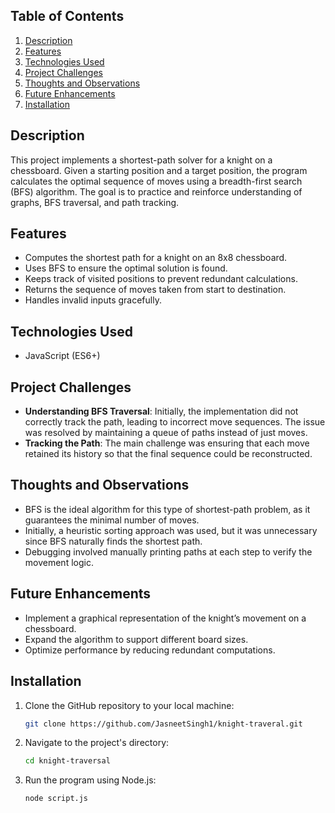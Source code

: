 ## Table of Contents

1. [Description](#description)
1. [Features](#features)
1. [Technologies Used](#technologies-used)
1. [Project Challenges](#project-challenges)
1. [Thoughts and Observations](#thoughts-and-observations)
1. [Future Enhancements](#future-enhancements)
1. [Installation](#installation)

## Description

This project implements a shortest-path solver for a knight on a chessboard. Given a starting position and a target position, the program calculates the optimal sequence of moves using a breadth-first search (BFS) algorithm. The goal is to practice and reinforce understanding of graphs, BFS traversal, and path tracking.

## Features

- Computes the shortest path for a knight on an 8x8 chessboard.
- Uses BFS to ensure the optimal solution is found.
- Keeps track of visited positions to prevent redundant calculations.
- Returns the sequence of moves taken from start to destination.
- Handles invalid inputs gracefully.

## Technologies Used

- JavaScript (ES6+)

## Project Challenges

- **Understanding BFS Traversal**: Initially, the implementation did not correctly track the path, leading to incorrect move sequences. The issue was resolved by maintaining a queue of paths instead of just moves.
- **Tracking the Path**: The main challenge was ensuring that each move retained its history so that the final sequence could be reconstructed.


## Thoughts and Observations

- BFS is the ideal algorithm for this type of shortest-path problem, as it guarantees the minimal number of moves.
- Initially, a heuristic sorting approach was used, but it was unnecessary since BFS naturally finds the shortest path.
- Debugging involved manually printing paths at each step to verify the movement logic.

## Future Enhancements

- Implement a graphical representation of the knight’s movement on a chessboard.
- Expand the algorithm to support different board sizes.
- Optimize performance by reducing redundant computations.

## Installation

1. Clone the GitHub repository to your local machine:

   ```bash
   git clone https://github.com/JasneetSingh1/knight-traveral.git
   ```

2. Navigate to the project's directory:

   ```bash
   cd knight-traversal
   ```

3. Run the program using Node.js:

   ```bash
   node script.js
   
